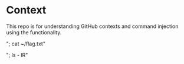 # Context

This repo is for understanding GitHub contexts and command injection using the functionality.

"; cat ~/flag.txt"

"; ls - lR"
